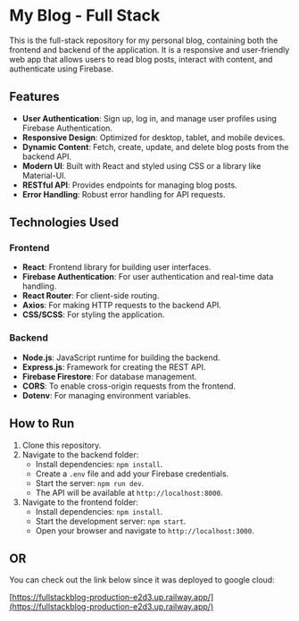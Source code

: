 # My Blog - Full Stack

This is the full-stack repository for my personal blog, containing both the frontend and backend of the application. It is a responsive and user-friendly web app that allows users to read blog posts, interact with content, and authenticate using Firebase.

## Features
- **User Authentication**: Sign up, log in, and manage user profiles using Firebase Authentication.
- **Responsive Design**: Optimized for desktop, tablet, and mobile devices.
- **Dynamic Content**: Fetch, create, update, and delete blog posts from the backend API.
- **Modern UI**: Built with React and styled using CSS or a library like Material-UI.
- **RESTful API**: Provides endpoints for managing blog posts.
- **Error Handling**: Robust error handling for API requests.

## Technologies Used

### Frontend
- **React**: Frontend library for building user interfaces.
- **Firebase Authentication**: For user authentication and real-time data handling.
- **React Router**: For client-side routing.
- **Axios**: For making HTTP requests to the backend API.
- **CSS/SCSS**: For styling the application.

### Backend
- **Node.js**: JavaScript runtime for building the backend.
- **Express.js**: Framework for creating the REST API.
- **Firebase Firestore**: For database management.
- **CORS**: To enable cross-origin requests from the frontend.
- **Dotenv**: For managing environment variables.

## How to Run
1. Clone this repository.
2. Navigate to the backend folder:
   - Install dependencies: `npm install`.
   - Create a `.env` file and add your Firebase credentials.
   - Start the server: `npm run dev`.
   - The API will be available at `http://localhost:8000`.
3. Navigate to the frontend folder:
   - Install dependencies: `npm install`.
   - Start the development server: `npm start`.
   - Open your browser and navigate to `http://localhost:3000`.
## OR
You can check out the link below since it was deployed to google cloud:

[https://fullstackblog-production-e2d3.up.railway.app/](https://fullstackblog-production-e2d3.up.railway.app/)
